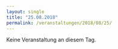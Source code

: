 ```yaml
---
layout: single
title: "25.08.2018"
permalink: /veranstaltungen/2018/08/25/
---
```


Keine Veranstaltung an diesem Tag.

